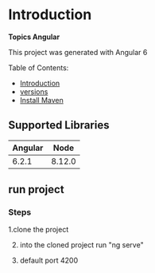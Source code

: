 
# Introduction

**Topics Angular**

This project was generated with Angular 6

Table of Contents:

- [Introduction](#introduction)
- [versions](#supported-libraries)
- [Install Maven](#install-maven)

## Supported Libraries

|   Angular  |  Node  |
|----------|--------|
| 6.2.1 | 8.12.0 |


## run project

### Steps

1.clone the project

2. into the cloned project run "ng serve"

3. default port 4200
